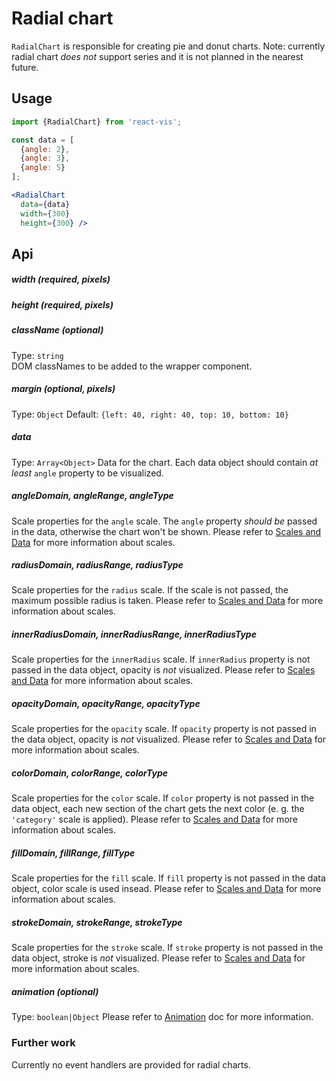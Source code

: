 # Radial chart

`RadialChart` is responsible for creating pie and donut charts.
Note: currently radial chart _does not_ support series and it is not planned in the nearest future.

<!-- INJECT:"DonutChartExample" -->

## Usage

```jsx
import {RadialChart} from 'react-vis';

const data = [
  {angle: 2},
  {angle: 3},
  {angle: 5}
];

<RadialChart
  data={data}
  width={300}
  height={300} />
```

<!-- INJECT:"CustomRadiusRadialChart" -->

## Api

##### width (required, pixels)
##### height (required, pixels)

##### className (optional)

Type: `string`  
DOM classNames to be added to the wrapper component.

##### margin (optional, pixels)

Type: `Object`
Default: `{left: 40, right: 40, top: 10, bottom: 10}`

##### data

Type: `Array<Object>`
Data for the chart. Each data object should contain _at least_ `angle` property to be visualized.

##### angleDomain, angleRange, angleType

Scale properties for the `angle` scale. The `angle` property _should be_ passed in the data, otherwise the chart won't be shown.
Please refer to [Scales and Data](scales-and-data.md) for more information about scales.

##### radiusDomain, radiusRange, radiusType

Scale properties for the `radius` scale. If the scale is not passed, the maximum possible radius is taken.
Please refer to [Scales and Data](scales-and-data.md) for more information about scales.

##### innerRadiusDomain, innerRadiusRange, innerRadiusType

Scale properties for the `innerRadius` scale. If `innerRadius` property is not passed in the data object, opacity is _not_ visualized.
Please refer to [Scales and Data](scales-and-data.md) for more information about scales.

##### opacityDomain, opacityRange, opacityType

Scale properties for the `opacity` scale. If `opacity` property is not passed in the data object, opacity is _not_ visualized.
Please refer to [Scales and Data](scales-and-data.md) for more information about scales.

##### colorDomain, colorRange, colorType

Scale properties for the `color` scale. If `color` property is not passed in the data object, each new section of the chart gets the next color (e. g. the `'category'` scale is applied).
Please refer to [Scales and Data](scales-and-data.md) for more information about scales.

##### fillDomain, fillRange, fillType

Scale properties for the `fill` scale. If `fill` property is not passed in the data object, color scale is used insead.
Please refer to [Scales and Data](scales-and-data.md) for more information about scales.

##### strokeDomain, strokeRange, strokeType

Scale properties for the `stroke` scale. If `stroke` property is not passed in the data object, stroke is _not_ visualized.
Please refer to [Scales and Data](scales-and-data.md) for more information about scales.

##### animation (optional)

Type: `boolean|Object`
Please refer to [Animation](animation.md) doc for more information.

### Further work

Currently no event handlers are provided for radial charts.
